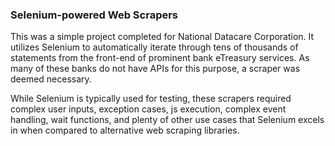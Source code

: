 ### Selenium-powered Web Scrapers

This was a simple project completed for National Datacare Corporation. It utilizes Selenium to automatically iterate through tens of thousands of statements from the front-end of prominent bank eTreasury services. 
As many of these banks do not have APIs for this purpose, a scraper was deemed necessary. 

While Selenium is typically used for testing, these scrapers required complex user inputs, exception cases, js execution, complex event handling, wait functions, and plenty of other use cases that Selenium excels in when compared to alternative web scraping libraries. 
